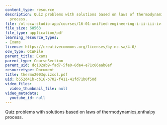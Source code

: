```yaml
---
content_type: resource
description: Quiz problems with solutions based on laws of thermodynamics,enthalpy
  process.
file: /ol-ocw-studio-app/courses/16-01-unified-engineering-i-ii-iii-iv-fall-2005-spring-2006/b552d41bcb16b702f41141fd71b0f50d_thermo2003quizsol.pdf
file_size: 68563
file_type: application/pdf
learning_resource_types:
- Exams
license: https://creativecommons.org/licenses/by-nc-sa/4.0/
ocw_type: OCWFile
parent_title: Exams
parent_type: CourseSection
parent_uid: dc102ab9-fad7-5fe0-6da4-e71c66aab8ef
resourcetype: Document
title: thermo2003quizsol.pdf
uid: b552d41b-cb16-b702-f411-41fd71b0f50d
video_files:
  video_thumbnail_file: null
video_metadata:
  youtube_id: null
---
```

Quiz problems with solutions based on laws of thermodynamics,enthalpy process.